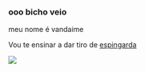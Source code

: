 ### ooo bicho veio

meu nome é vandaime

Vou te ensinar a dar tiro de [espingarda](https://www.youtube.com/shorts/irjRGZpkAsk?feature=share)

![](https://media.tenor.com/ZEO1apTlmZAAAAAM/five-nights-at-freddys-meme.gif)
